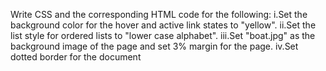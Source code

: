 Write CSS and the corresponding HTML code for the following:
i.Set the background color for the hover and active link states to "yellow".
ii.Set the list style for ordered lists to "lower case alphabet".
iii.Set "boat.jpg" as the background image of the page and set 3% margin for the page.
iv.Set dotted border for the document
